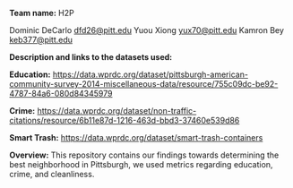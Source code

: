 **Team name:** H2P

Dominic DeCarlo dfd26@pitt.edu
Yuou Xiong yux70@pitt.edu
Kamron Bey keb377@pitt.edu

**Description and links to the datasets used:**

**Education:** https://data.wprdc.org/dataset/pittsburgh-american-community-survey-2014-miscellaneous-data/resource/755c09dc-be92-4787-84a6-080d84345979

**Crime:** https://data.wprdc.org/dataset/non-traffic-citations/resource/6b11e87d-1216-463d-bbd3-37460e539d86

**Smart Trash:** https://data.wprdc.org/dataset/smart-trash-containers 

**Overview:** This repository contains our findings towards determining the best neighborhood in Pittsburgh, we used metrics regarding education, crime, and cleanliness.
